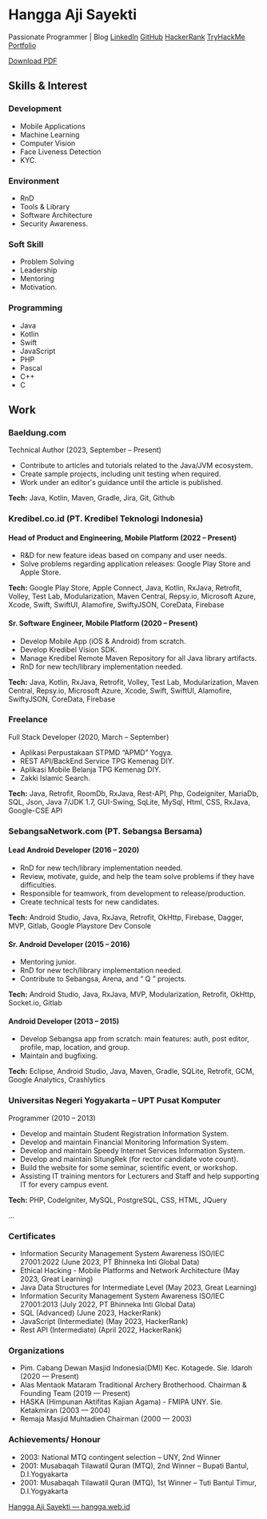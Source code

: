 # Hangga Aji Sayekti

Passionate Programmer | Blog [LinkedIn](#) [GitHub](#) [HackerRank](#) [TryHackMe](#) [Portfolio](#)

[Download PDF](#)

## Skills & Interest

### Development
- Mobile Applications
- Machine Learning
- Computer Vision
- Face Liveness Detection
- KYC.

### Environment
- RnD
- Tools & Library
- Software Architecture
- Security Awareness.

### Soft Skill
- Problem Solving
- Leadership
- Mentoring
- Motivation.

### Programming
- Java
- Kotlin
- Swift
- JavaScript
- PHP
- Pascal
- C++
- C

## Work

### Baeldung.com
Technical Author (2023, September – Present)
- Contribute to articles and tutorials related to the Java/JVM ecosystem.
- Create sample projects, including unit testing when required.
- Work under an editor's guidance until the article is published.

**Tech:** Java, Kotlin, Maven, Gradle, Jira, Git, Github

### Kredibel.co.id (PT. Kredibel Teknologi Indonesia)

#### Head of Product and Engineering, Mobile Platform (2022 – Present)
- R&D for new feature ideas based on company and user needs.
- Solve problems regarding application releases: Google Play Store and Apple Store.

**Tech:** Google Play Store, Apple Connect, Java, Kotlin, RxJava, Retrofit, Volley, Test Lab, Modularization, Maven Central, Repsy.io, Microsoft Azure, Xcode, Swift, SwiftUI, Alamofire, SwiftyJSON, CoreData, Firebase

#### Sr. Software Engineer, Mobile Platform (2020 – Present)
- Develop Mobile App (iOS & Android) from scratch.
- Develop Kredibel Vision SDK.
- Manage Kredibel Remote Maven Repository for all Java library artifacts.
- RnD for new tech/library implementation needed.

**Tech:** Java, Kotlin, RxJava, Retrofit, Volley, Test Lab, Modularization, Maven Central, Repsy.io, Microsoft Azure, Xcode, Swift, SwiftUI, Alamofire, SwiftyJSON, CoreData, Firebase

### Freelance
Full Stack Developer (2020, March – September)
- Aplikasi Perpustakaan STPMD “APMD” Yogya.
- REST API/BackEnd Service TPG Kemenag DIY.
- Aplikasi Mobile Belanja TPG Kemenag DIY.
- Zakki Islamic Search.

**Tech:** Java, Retrofit, RoomDb, RxJava, Rest-API, Php, Codeigniter, MariaDb, SQL, Json, Java 7/JDK 1.7, GUI-Swing, SqLite, MySql, Html, CSS, RxJava, Google-CSE API

### SebangsaNetwork.com (PT. Sebangsa Bersama)

#### Lead Android Developer (2016 – 2020)
- RnD for new tech/library implementation needed.
- Review, motivate, guide, and help the team solve problems if they have difficulties.
- Responsible for teamwork, from development to release/production.
- Create technical tests for new candidates.

**Tech:** Android Studio, Java, RxJava, Retrofit, OkHttp, Firebase, Dagger, MVP, Gitlab, Google Playstore Dev Console

#### Sr. Android Developer (2015 – 2016)
- Mentoring junior.
- RnD for new tech/library implementation needed.
- Contribute to Sebangsa, Arena, and “ Q ” projects.

**Tech:** Android Studio, Java, RxJava, MVP, Modularization, Retrofit, OkHttp, Socket.io, Gitlab

#### Android Developer (2013 – 2015)
- Develop Sebangsa app from scratch: main features: auth, post editor, profile, map, location, and group.
- Maintain and bugfixing.

**Tech:** Eclipse, Android Studio, Java, Maven, Gradle, SQLite, Retrofit, GCM, Google Analytics, Crashlytics

### Universitas Negeri Yogyakarta – UPT Pusat Komputer
Programmer (2010 – 2013)
- Develop and maintain Student Registration Information System.
- Develop and maintain Financial Monitoring Information System.
- Develop and maintain Speedy Internet Services Information System.
- Develop and maintain SitungRek (for rector candidate vote count).
- Build the website for some seminar, scientific event, or workshop.
- Assisting IT training mentors for Lecturers and Staff and help supporting IT for every campus event.

**Tech:** PHP, CodeIgniter, MySQL, PostgreSQL, CSS, HTML, JQuery

...

### Certificates
- Information Security Management System Awareness ISO/IEC 27001:2022 (June 2023, PT Bhinneka Inti Global Data)
- Ethical Hacking - Mobile Platforms and Network Architecture (May 2023, Great Learning)
- Java Data Structures for Intermediate Level (May 2023, Great Learning)
- Information Security Management System Awareness ISO/IEC 27001:2013 (July 2022, PT Bhinneka Inti Global Data)
- SQL (Advanced) (June 2023, HackerRank)
- JavaScript (Intermediate) (May 2023, HackerRank)
- Rest API (Intermediate) (April 2022, HackerRank)

### Organizations
- Pim. Cabang Dewan Masjid Indonesia(DMI) Kec. Kotagede. Sie. Idaroh (2020 — Present)
- Alas Mentaok Mataram Traditional Archery Brotherhood. Chairman & Founding Team (2019 — Present)
- HASKA (Himpunan Aktifitas Kajian Agama) - FMIPA UNY. Sie. Ketakmiran (2003 — 2004)
- Remaja Masjid Muhtadien Chairman (2000 — 2003)

### Achievements/ Honour
- 2003: National MTQ contingent selection – UNY, 2nd Winner
- 2001: Musabaqah Tilawatil Quran (MTQ), 2nd Winner – Bupati Bantul, D.I.Yogyakarta
- 2001: Musabaqah Tilawatil Quran (MTQ), 1st Winner – Tuti Bantul Timur, D.I.Yogyakarta

[Hangga Aji Sayekti — hangga.web.id](#)
